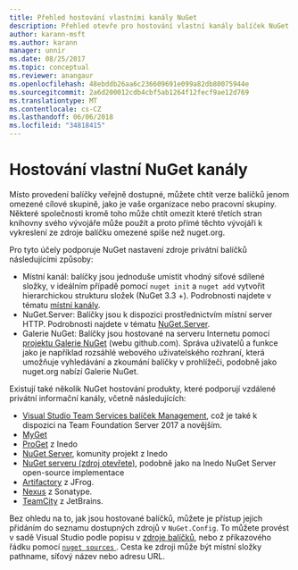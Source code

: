 ```yaml
---
title: Přehled hostování vlastními kanály NuGet
description: Přehled otevře pro hostování vlastní kanály balíček NuGet nebo Galerie místně nebo vzdáleně.
author: karann-msft
ms.author: karann
manager: unnir
ms.date: 08/25/2017
ms.topic: conceptual
ms.reviewer: anangaur
ms.openlocfilehash: 48ebddb26aa6c236609691e099a82db80075944e
ms.sourcegitcommit: 2a6d200012cdb4cbf5ab1264f12fecf9ae12d769
ms.translationtype: MT
ms.contentlocale: cs-CZ
ms.lasthandoff: 06/06/2018
ms.locfileid: "34818415"
---
```

# <a name="hosting-your-own-nuget-feeds"></a>Hostování vlastní NuGet kanály

Místo provedení balíčky veřejně dostupné, můžete chtít verze balíčků jenom omezené cílové skupině, jako je vaše organizace nebo pracovní skupiny. Některé společnosti kromě toho může chtít omezit které třetích stran knihovny svého vývojáře může použít a proto přímé těchto vývojáři k vykreslení ze zdroje balíčku omezené spíše než nuget.org.

Pro tyto účely podporuje NuGet nastavení zdroje privátní balíčků následujícími způsoby:

- Místní kanál: balíčky jsou jednoduše umístit vhodný síťové sdílené složky, v ideálním případě pomocí `nuget init` a `nuget add` vytvořit hierarchickou strukturu složek (NuGet 3.3 +). Podrobnosti najdete v tématu [místní kanály](../hosting-packages/local-feeds.md).
- NuGet.Server: Balíčky jsou k dispozici prostřednictvím místní server HTTP. Podrobnosti najdete v tématu [NuGet.Server](../hosting-packages/nuget-server.md).
- Galerie NuGet: Balíčky jsou hostované na serveru Internetu pomocí [projektu Galerie NuGet](https://github.com/NuGet/NuGetGallery#build-and-run-the-gallery-in-arbitrary-number-easy-steps) (webu github.com). Správa uživatelů a funkce jako je například rozsáhlé webového uživatelského rozhraní, která umožňuje vyhledávání a zkoumání balíčky v prohlížeči, podobně jako nuget.org nabízí Galerie NuGet.

Existují také několik NuGet hostování produkty, které podporují vzdálené privátní informační kanály, včetně následujících:

- [Visual Studio Team Services balíček Management](https://www.visualstudio.com/docs/package/nuget/publish), což je také k dispozici na Team Foundation Server 2017 a novějším.
- [MyGet](http://myget.org)
- [ProGet](http://inedo.com/proget) z Inedo
- [NuGet Server](http://nugetserver.net/), komunity projekt z Inedo
- [NuGet serveru (zdroj otevřete)](http://nuget-server.net), podobně jako na Inedo NuGet Server open-source implementace
- [Artifactory](https://www.jfrog.com/artifactory/) z JFrog.
- [Nexus](http://www.sonatype.org/nexus/) z Sonatype.
- [TeamCity](https://www.jetbrains.com/teamcity/) z JetBrains.

Bez ohledu na to, jak jsou hostované balíčků, můžete je přístup jejich přidáním do seznamu dostupných zdrojů v `NuGet.Config`. To můžete provést v sadě Visual Studio podle popisu v [zdroje balíčků](../tools/package-manager-ui.md#package-sources), nebo z příkazového řádku pomocí [ `nuget sources` ](../tools/cli-ref-sources.md). Cesta ke zdroji může být místní složky pathname, síťový název nebo adresu URL.
